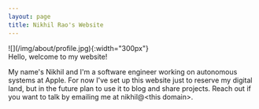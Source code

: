 ```yaml
---
layout: page
title: Nikhil Rao's Website
---
```

<div markdown="1" class="text-center">
![](/img/about/profile.jpg){:width="300px"}
</div>
Hello, welcome to my website! 

My name's Nikhil and I'm a software engineer working on autonomous systems at Apple.
For now I've set up this website just to reserve my digital land, but in the future plan to use it to blog and share projects.
Reach out if you want to talk by emailing me at nikhil@\<this domain>.
